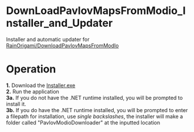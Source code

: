 # DownLoadPavlovMapsFromModio_Installer_and_Updater
Installer and automatic updater for [RainOrigami/DownloadPavlovMapsFromModIo](https://github.com/RainOrigami/DownloadPavlovMapsFromModIo)

# Operation
**1.** Download the [Installer.exe](https://github.com/THW-Reaper/DownLoadPavlovMapsFromModio_Installer_and_Updater/releases/latest/download/Installer.exe)\
**2.** Run the application\
**3a.** If you do not have the .NET runtime installed, you will be prompted to install it.\
**3b.** If you do have the .NET runtime installed, you will be prompted to enter a filepath for installation, use *single backslashes*, the installer will make a folder called "PavlovModioDownloader" at the inputted location 
